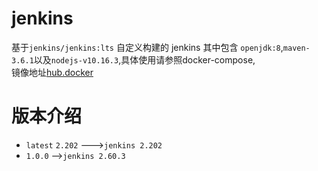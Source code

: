 # jenkins 
基于`jenkins/jenkins:lts` 自定义构建的 jenkins 其中包含 `openjdk:8`,`maven-3.6.1`以及`nodejs-v10.16.3`,具体使用请参照docker-compose,<br>
镜像地址[hub.docker](https://hub.docker.com/r/hb0730/jenkins/tags)
# 版本介绍
 * `latest` `2.202` --->`jenkins 2.202`
 * `1.0.0` -->`jenkins 2.60.3`
 